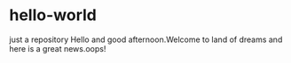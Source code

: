# hello-world
just a repository
Hello and good afternoon.Welcome to land of dreams and here is a great news.oops!
